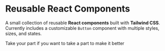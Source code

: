 # Reusable React Components

A small collection of reusable **React components** built with **Tailwind CSS**.  
Currently includes a customizable `Button` component with multiple styles, sizes, and states.

Take your part if you want to take a part to make it better 
